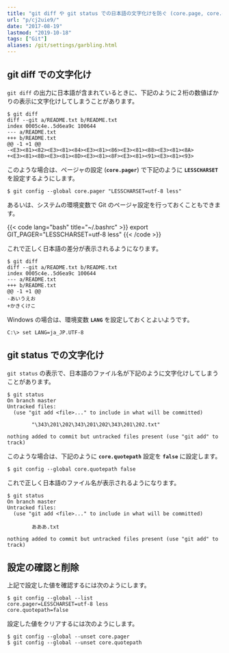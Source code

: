 ```yaml
---
title: "git diff や git status での日本語の文字化けを防ぐ (core.page, core.quotepath)"
url: "p/cj2uie9/"
date: "2017-08-19"
lastmod: "2019-10-18"
tags: ["Git"]
aliases: /git/settings/garbling.html
---
```


git diff での文字化け
----

`git diff` の出力に日本語が含まれているときに、下記のように２桁の数値ばかりの表示に文字化けしてしまうことがあります。

```console
$ git diff
diff --git a/README.txt b/README.txt
index 0005c4e..5d6ea9c 100644
--- a/README.txt
+++ b/README.txt
@@ -1 +1 @@
-<E3><81><82><E3><81><84><E3><81><86><E3><81><88><E3><81><8A>
+<E3><81><8B><E3><81><8D><E3><81><8F><E3><81><91><E3><81><93>
```

このような場合は、ページャの設定 (__`core.pager`__) で下記のように __`LESSCHARSET`__ を設定するようにします。

```console
$ git config --global core.pager "LESSCHARSET=utf-8 less"
```

あるいは、システムの環境変数で Git のページャ設定を行っておくこともできます。

{{< code lang="bash" title="~/.bashrc" >}}
export GIT_PAGER="LESSCHARSET=utf-8 less"
{{< /code >}}

これで正しく日本語の差分が表示されるようになります。

```console
$ git diff
diff --git a/README.txt b/README.txt
index 0005c4e..5d6ea9c 100644
--- a/README.txt
+++ b/README.txt
@@ -1 +1 @@
-あいうえお
+かきくけこ
```

Windows の場合は、環境変数 __`LANG`__ を設定しておくとよいようです。

```
C:\> set LANG=ja_JP.UTF-8
```


git status での文字化け
----

`git status` の表示で、日本語のファイル名が下記のように文字化けしてしまうことがあります。

```console
$ git status
On branch master
Untracked files:
  (use "git add <file>..." to include in what will be committed)

        "\343\201\202\343\201\202\343\201\202.txt"

nothing added to commit but untracked files present (use "git add" to track)
```

このような場合は、下記のように __`core.quotepath`__ 設定を __`false`__ に設定します。

```console
$ git config --global core.quotepath false
```

これで正しく日本語のファイル名が表示されるようになります。

```console
$ git status
On branch master
Untracked files:
  (use "git add <file>..." to include in what will be committed)

        あああ.txt

nothing added to commit but untracked files present (use "git add" to track)
```


設定の確認と削除
----

上記で設定した値を確認するには次のようにします。

```console
$ git config --global --list
core.pager=LESSCHARSET=utf-8 less
core.quotepath=false
```

設定した値をクリアするには次のようにします。

```console
$ git config --global --unset core.pager
$ git config --global --unset core.quotepath
```

